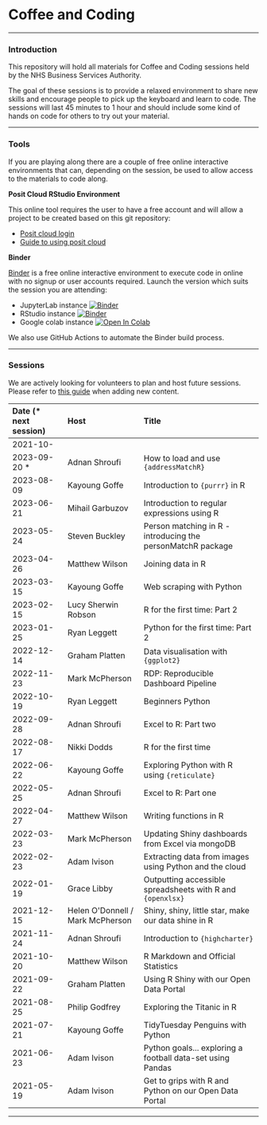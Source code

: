 # Coffee and Coding

------------------------------------------------------------------------

### Introduction

This repository will hold all materials for Coffee and Coding sessions held by the NHS Business Services Authority.

The goal of these sessions is to provide a relaxed environment to share new skills and encourage people to pick up the keyboard and learn to code. The sessions will last 45 minutes to 1 hour and should include some kind of hands on code for others to try out your material.

------------------------------------------------------------------------

### Tools

If you are playing along there are a couple of free online interactive environments that can, depending on the session, be used to allow access to the materials to code along.

**Posit Cloud RStudio Environment**

This online tool requires the user to have a free account and will allow a project to be created based on this git repository:

-   [Posit cloud login](https://posit.cloud/content/yours?sort=name_asc)
-   [Guide to using posit cloud](posit%20cloud%20rstudio/Using%20Posit%20Cloud%20RStudio%20environment.pdf)

**Binder**

[Binder](https://mybinder.org/v2/gh/sfdsa/HEAD) is a free online interactive environment to execute code in online with no signup or user accounts required. Launch the version which suits the session you are attending:

-   JupyterLab instance [![Binder](https://mybinder.org/badge_logo.svg)](https://mybinder.org/v2/gh/nhsbsa-data-analytics/coffee-and-coding/HEAD?urlpath=lab)
-   RStudio instance [![Binder](https://mybinder.org/badge_logo.svg)](https://mybinder.org/v2/gh/nhsbsa-data-analytics/coffee-and-coding/HEAD?urlpath=rstudio)
-   Google colab instance [![Open In Colab](https://colab.research.google.com/assets/colab-badge.svg)](https://colab.research.google.com/github/googlecolab/colabtools/blob/master/notebooks/colab-github-demo.ipynb)

We also use GitHub Actions to automate the Binder build process.

------------------------------------------------------------------------

### Sessions

We are actively looking for volunteers to plan and host future sessions. Please refer to [this guide](CONTRIBUTING.md) when adding new content.

| Date (\* next session) | Host                             | Title                                                       |
|:-----------------------|:---------------------------------|:------------------------------------------------------------|
| 2021-10-
| 2023-09-20  \*         | Adnan Shroufi                    | How to load and use `{addressMatchR}`                       | 
| 2023-08-09             | Kayoung Goffe                    | Introduction to `{purrr}` in R                              | 
| 2023-06-21             | Mihail Garbuzov                  | Introduction to regular expressions using R                 |
| 2023-05-24             | Steven Buckley                   | Person matching in R - introducing the personMatchR package |
| 2023-04-26             | Matthew Wilson                   | Joining data in R                                           |
| 2023-03-15             | Kayoung Goffe                    | Web scraping with Python                                    |
| 2023-02-15             | Lucy Sherwin Robson              | R for the first time: Part 2                                |
| 2023-01-25             | Ryan Leggett                     | Python for the first time: Part 2                           |
| 2022-12-14             | Graham Platten                   | Data visualisation with `{ggplot2}`                         |
| 2022-11-23             | Mark McPherson                   | RDP: Reproducible Dashboard Pipeline                        |
| 2022-10-19             | Ryan Leggett                     | Beginners Python                                |
| 2022-09-28             | Adnan Shroufi                    | Excel to R: Part two                                        |
| 2022-08-17             | Nikki Dodds                      | R for the first time                                        |
| 2022-06-22             | Kayoung Goffe                    | Exploring Python with R using `{reticulate}`                |
| 2022-05-25             | Adnan Shroufi                    | Excel to R: Part one                                        |
| 2022-04-27             | Matthew Wilson                   | Writing functions in R                                      |
| 2022-03-23             | Mark McPherson                   | Updating Shiny dashboards from Excel via mongoDB            |
| 2022-02-23             | Adam Ivison                      | Extracting data from images using Python and the cloud      |
| 2022-01-19             | Grace Libby                      | Outputting accessible spreadsheets with R and `{openxlsx}`  |
| 2021-12-15             | Helen O'Donnell / Mark McPherson | Shiny, shiny, little star, make our data shine in R         |
| 2021-11-24             | Adnan Shroufi                    | Introduction to `{highcharter}`                             |
| 2021-10-20             | Matthew Wilson                   | R Markdown and Official Statistics                          |
| 2021-09-22             | Graham Platten                   | Using R Shiny with our Open Data Portal                     |
| 2021-08-25             | Philip Godfrey                   | Exploring the Titanic in R                                  |
| 2021-07-21             | Kayoung Goffe                    | TidyTuesday Penguins with Python                            |
| 2021-06-23             | Adam Ivison                      | Python goals... exploring a football data-set using Pandas  |
| 2021-05-19             | Adam Ivison                      | Get to grips with R and Python on our Open Data Portal      |

------------------------------------------------------------------------
